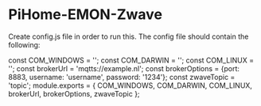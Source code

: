 # PiHome-EMON-Zwave

Create config.js file in order to run this.
The config file should contain the following:

const COM_WINDOWS = '';
const COM_DARWIN = '';
const COM_LINUX = '';
const brokerUrl = 'mqtts://example.nl';
const brokerOptions = {port: 8883, username: 'username', password: '1234'};
const zwaveTopic = 'topic';
module.exports = {
  COM_WINDOWS,
  COM_DARWIN,
  COM_LINUX,
  brokerUrl,
  brokerOptions,
  zwaveTopic
};